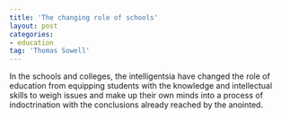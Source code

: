 ```yaml
---
title: 'The changing role of schools'
layout: post
categories:
- education
tag: 'Thomas Sowell'
---
```


In the schools and colleges, the intelligentsia have changed the role of education from equipping students with the knowledge and intellectual skills to weigh issues and make up their own minds into a process of indoctrination with the conclusions already reached by the anointed.